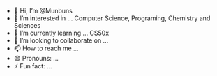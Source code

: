 - 👋 Hi, I’m @Munbuns
- 👀 I’m interested in ... Computer Science, Programing, Chemistry and Sciences
- 🌱 I’m currently learning ... CS50x
- 💞️ I’m looking to collaborate on ...
- 📫 How to reach me ...
- 😄 Pronouns: ...
- ⚡ Fun fact: ...

<!---
Munbuns/Munbuns is a ✨ special ✨ repository because its `README.md` (this file) appears on your GitHub profile.
You can click the Preview link to take a look at your changes.
--->
